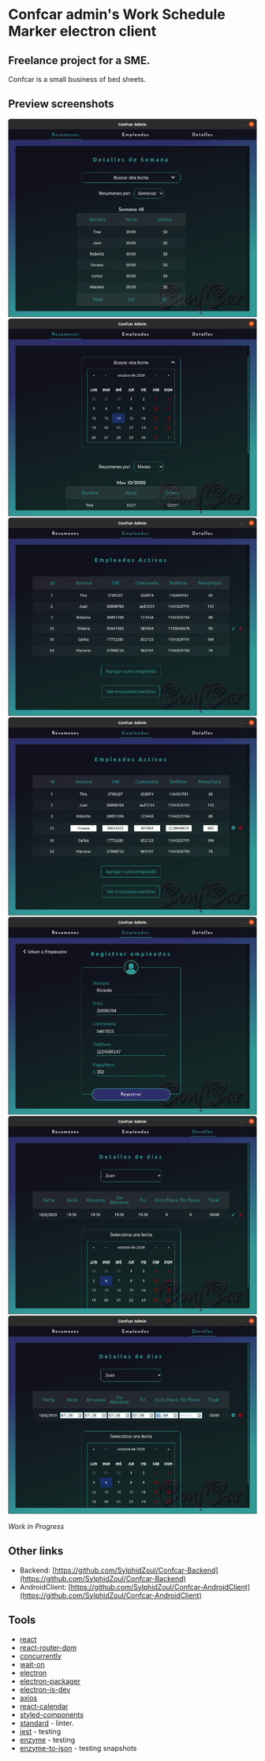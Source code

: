 # Confcar admin's Work Schedule Marker electron client

## Freelance project for a SME.

Confcar is a small business of bed sheets.

## Preview screenshots

![Summaries](./screenshots/screen1.png)
![SummariesPerMonth](./screenshots/screen2.png)
![ActiveEmployees](./screenshots/screen3.png)
![EditingEmployees](./screenshots/screen4.png)
![AddingEmployee](./screenshots/screen5.png)
![DetailedDate](./screenshots/screen6.png)
![EditingDate](./screenshots/screen7.png)

_Work in Progress_

## Other links

* Backend: [https://github.com/SylphidZoul/Confcar-Backend](https://github.com/SylphidZoul/Confcar-Backend)
* AndroidClient: [https://github.com/SylphidZoul/Confcar-AndroidClient](https://github.com/SylphidZoul/Confcar-AndroidClient)

## Tools 

* [react](https://es.reactjs.org/)
* [react-router-dom](https://www.npmjs.com/package/react-router-dom)
* [concurrently](https://www.npmjs.com/package/concurrently)
* [wait-on](https://www.npmjs.com/package/wait-on)
* [electron](https://www.electronjs.org/)
* [electron-packager](https://github.com/electron/electron-packager)
* [electron-is-dev](https://www.npmjs.com/package/electron-is-dev)
* [axios](https://www.npmjs.com/package/axios)
* [react-calendar](https://www.npmjs.com/package/react-calendar)
* [styled-components](https://www.npmjs.com/package/styled-components)
* [standard](https://standardjs.com/) - linter.
* [jest](https://jestjs.io/) - testing
* [enzyme](https://enzymejs.github.io/enzyme/) - testing
* [enzyme-to-json](https://www.npmjs.com/package/enzyme-to-json) - testing snapshots
